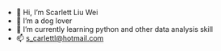 - 👋 Hi, I’m Scarlett Liu Wei
- 👀 I’m a dog lover
- 🌱 I’m currently learning python and other data analysis skill
- 📫 s_carlettl@hotmail.com

<!---
ScarlettLiuWei/ScarlettLiuWei is a ✨ special ✨ repository because its `README.md` (this file) appears on your GitHub profile.
You can click the Preview link to take a look at your changes.
--->
